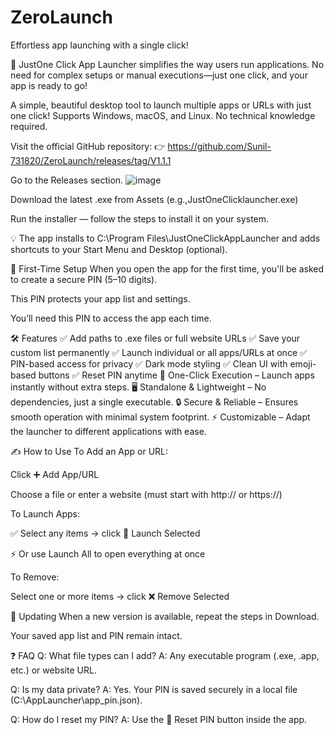 # ZeroLaunch
Effortless app launching with a single click!


🚀 JustOne Click App Launcher simplifies the way users run applications. No need for complex setups or manual executions—just one click, and your app is ready to go!

A simple, beautiful desktop tool to launch multiple apps or URLs with just one click!
Supports Windows, macOS, and Linux. No technical knowledge required.

Visit the official GitHub repository:
👉 https://github.com/Sunil-731820/ZeroLaunch/releases/tag/V1.1.1

Go to the Releases section.
![image](https://github.com/user-attachments/assets/4a93e10a-3310-45af-a18f-f648fbd9c9ef)

Download the latest .exe from Assets (e.g.,JustOneClicklauncher.exe)

Run the installer — follow the steps to install it on your system.

💡 The app installs to C:\Program Files\JustOneClickAppLauncher and adds shortcuts to your Start Menu and Desktop (optional).

🔐 First-Time Setup
When you open the app for the first time, you'll be asked to create a secure PIN (5–10 digits).

This PIN protects your app list and settings.

You’ll need this PIN to access the app each time.


🛠 Features
✅ Add paths to .exe files or full website URLs
✅ Save your custom list permanently
✅ Launch individual or all apps/URLs at once
✅ PIN-based access for privacy
✅ Dark mode styling
✅ Clean UI with emoji-based buttons
✅ Reset PIN anytime
🚀 One-Click Execution – Launch apps instantly without extra steps.
🖥️ Standalone & Lightweight – No dependencies, just a single executable.
🔒 Secure & Reliable – Ensures smooth operation with minimal system footprint.
⚡ Customizable – Adapt the launcher to different applications with ease.


✍️ How to Use
To Add an App or URL:

Click ➕ Add App/URL

Choose a file or enter a website (must start with http:// or https://)

To Launch Apps:

✅ Select any items → click 🚀 Launch Selected

⚡ Or use Launch All to open everything at once

To Remove:

Select one or more items → click ❌ Remove Selected

🔁 Updating
When a new version is available, repeat the steps in Download.

Your saved app list and PIN remain intact.

❓ FAQ
Q: What file types can I add?
A: Any executable program (.exe, .app, etc.) or website URL.

Q: Is my data private?
A: Yes. Your PIN is saved securely in a local file (C:\AppLauncher\app_pin.json).

Q: How do I reset my PIN?
A: Use the 🔑 Reset PIN button inside the app.



